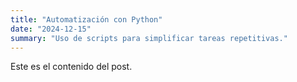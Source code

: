 ```yaml
---
title: "Automatización con Python"
date: "2024-12-15"
summary: "Uso de scripts para simplificar tareas repetitivas."
---
```


Este es el contenido del post.